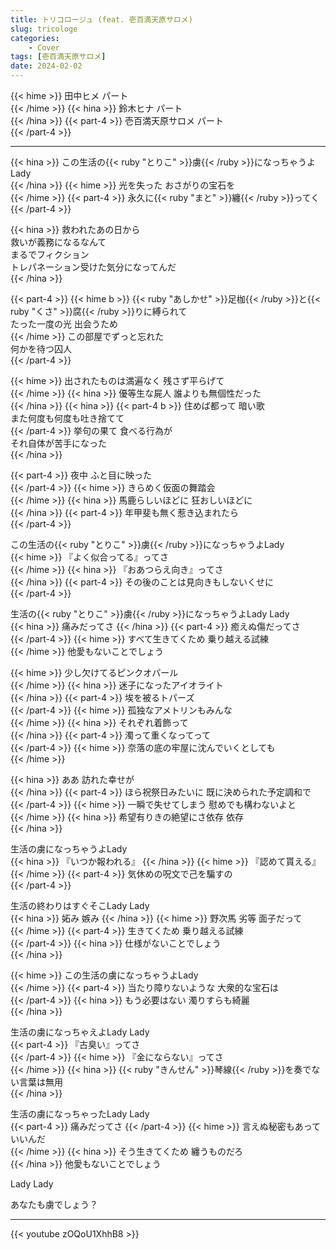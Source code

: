 ```yaml
---
title: トリコロージュ (feat. 壱百満天原サロメ)
slug: tricologe
categories:
    - Cover
tags: [壱百満天原サロメ]
date: 2024-02-02
---
```


{{< hime >}}
田中ヒメ パート  
{{< /hime >}}
{{< hina >}}
鈴木ヒナ パート  
{{< /hina >}}
{{< part-4 >}}
壱百満天原サロメ パート  
{{< /part-4 >}}


---

{{< hina >}}
この生活の{{< ruby "とりこ" >}}虜{{< /ruby >}}になっちゃうよLady  
{{< /hina >}}
{{< hime >}}
光を失った おさがりの宝石を  
{{< /hime >}}
{{< part-4 >}}
永久に{{< ruby "まと" >}}纏{{< /ruby >}}ってく  
{{< /part-4 >}}

{{< hina >}}
救われたあの日から  
救いが義務になるなんて  
まるでフィクション  
トレパネーション受けた気分になってんだ  
{{< /hina >}}

{{< part-4 >}}
{{< hime b >}}
{{< ruby "あしかせ" >}}足枷{{< /ruby >}}と{{< ruby "くさ" >}}腐{{< /ruby >}}りに縛られて  
たった一度の光 出会うため  
{{< /hime >}}
この部屋でずっと忘れた  
何かを待つ囚人  
{{< /part-4 >}}

{{< hime >}}
出されたものは満遍なく 残さず平らげて  
{{< /hime >}}
{{< hina >}}
優等生な屍人 誰よりも無個性だった  
{{< /hina >}}
{{< hina >}}
{{< part-4 b >}}
住めば都って 暗い歌  
また何度も何度も吐き捨てて  
{{< /part-4 >}}
挙句の果て 食べる行為が  
それ自体が苦手になった  
{{< /hina >}}

{{< part-4 >}}
夜中 ふと目に映った  
{{< /part-4 >}}
{{< hime >}}
きらめく仮面の舞踏会  
{{< /hime >}}
{{< hina >}}
馬鹿らしいほどに 狂おしいほどに  
{{< /hina >}}
{{< part-4 >}}
年甲斐も無く惹き込まれたら  
{{< /part-4 >}}

この生活の{{< ruby "とりこ" >}}虜{{< /ruby >}}になっちゃうよLady  
{{< hime >}}
『よく似合ってる』ってさ  
{{< /hime >}}
{{< hina >}}
『おあつらえ向き』ってさ  
{{< /hina >}}
{{< part-4 >}}
その後のことは見向きもしないくせに  
{{< /part-4 >}}

生活の{{< ruby "とりこ" >}}虜{{< /ruby >}}になっちゃうよLady Lady  
{{< hina >}}
痛みだってさ 
{{< /hina >}}
{{< part-4 >}}
癒えぬ傷だってさ  
{{< /part-4 >}}
{{< hime >}}
すべて生きてくため 乗り越える試練  
{{< /hime >}}
他愛もないことでしょう  

{{< hime >}}
少し欠けてるピンクオパール  
{{< /hime >}}
{{< hina >}}
迷子になったアイオライト  
{{< /hina >}}
{{< part-4 >}}
埃を被るトパーズ  
{{< /part-4 >}}
{{< hime >}}
孤独なアメトリンもみんな  
{{< /hime >}}
{{< hina >}}
それぞれ着飾って  
{{< /hina >}}
{{< part-4 >}}
濁って重くなってって  
{{< /part-4 >}}
{{< hime >}}
奈落の底の牢屋に沈んでいくとしても  
{{< /hime >}}

{{< hina >}}
ああ 訪れた幸せが  
{{< /hina >}}
{{< part-4 >}}
ほら祝祭日みたいに 既に決められた予定調和で  
{{< /part-4 >}}
{{< hime >}}
一瞬で失せてしまう 慰めでも構わないよと  
{{< /hime >}}
{{< hina >}}
希望有りきの絶望にさ依存 依存  
{{< /hina >}}

生活の虜になっちゃうよLady  
{{< hina >}}
『いつか報われる』
{{< /hina >}}
{{< hime >}}
『認めて貰える』  
{{< /hime >}}
{{< part-4 >}}
気休めの呪文で己を騙すの  
{{< /part-4 >}}

生活の終わりはすぐそこLady Lady  
{{< hina >}}
妬み 嫉み 
{{< /hina >}}
{{< hime >}}
野次馬 劣等 面子だって  
{{< /hime >}}
{{< part-4 >}}
生きてくため 乗り越える試練  
{{< /part-4 >}}
{{< hina >}}
仕様がないことでしょう  
{{< /hina >}}

{{< hime >}}
この生活の虜になっちゃうよLady  
{{< /hime >}}
{{< part-4 >}}
当たり障りないような 大衆的な宝石は  
{{< /part-4 >}}
{{< hina >}}
もう必要はない 濁りすらも綺麗  
{{< /hina >}}

生活の虜になっちゃえよLady Lady  
{{< part-4 >}}
『古臭い』ってさ  
{{< /part-4 >}}
{{< hime >}}
『金にならない』ってさ  
{{< /hime >}}
{{< hina >}}
{{< ruby "きんせん" >}}琴線{{< /ruby >}}を奏でない言葉は無用  
{{< /hina >}}

生活の虜になっちゃったLady Lady  
{{< part-4 >}}
痛みだってさ 
{{< /part-4 >}}
{{< hime >}}
言えぬ秘密もあっていいんだ  
{{< /hime >}}
{{< hina >}}
そう生きてくため 纏うものだろ  
{{< /hina >}}
他愛もないことでしょう  

Lady Lady  

あなたも虜でしょう？  

---

{{< youtube zOQoU1XhhB8 >}}